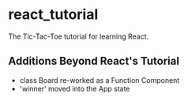 # react_tutorial
The Tic-Tac-Toe tutorial for learning React.

## Additions Beyond React's Tutorial
* class Board re-worked as a Function Component
* 'winner' moved into the App state
